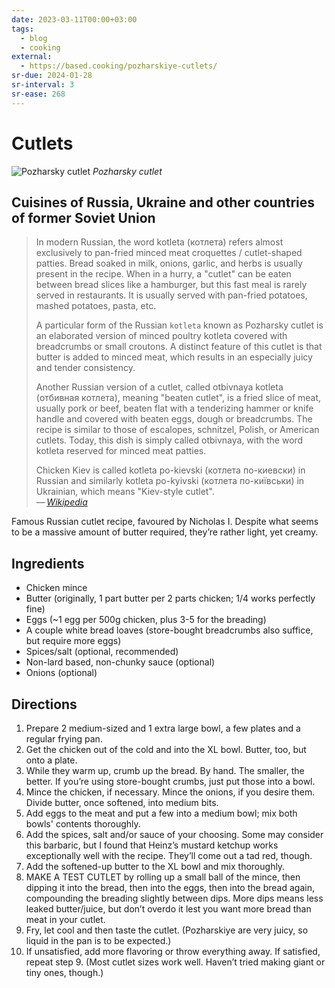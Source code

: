 ```yaml
---
date: 2023-03-11T00:00+03:00
tags:
  - blog
  - cooking
external:
  - https://based.cooking/pozharskiye-cutlets/
sr-due: 2024-01-28
sr-interval: 3
sr-ease: 268
---
```


# Cutlets

![Pozharsky cutlet](img/Pozharskaya_kotleta.jpg)
_Pozharsky cutlet_

## Cuisines of Russia, Ukraine and other countries of former Soviet Union

> In modern Russian, the word kotleta (котлета) refers almost exclusively to
> pan-fried minced meat croquettes / cutlet-shaped patties. Bread soaked in
> milk, onions, garlic, and herbs is usually present in the recipe. When in a
> hurry, a "cutlet" can be eaten between bread slices like a hamburger, but this
> fast meal is rarely served in restaurants. It is usually served with pan-fried
> potatoes, mashed potatoes, pasta, etc.
>
> A particular form of the Russian `kotleta` known as Pozharsky cutlet is an
> elaborated version of minced poultry kotleta covered with breadcrumbs or small
> croutons. A distinct feature of this cutlet is that butter is added to minced
> meat, which results in an especially juicy and tender consistency.
>
> Another Russian version of a cutlet, called otbivnaya kotleta (отбивная
> котлета), meaning "beaten cutlet", is a fried slice of meat, usually pork or
> beef, beaten flat with a tenderizing hammer or knife handle and covered with
> beaten eggs, dough or breadcrumbs. The recipe is similar to those of
> escalopes, schnitzel, Polish, or American cutlets. Today, this dish is simply
> called otbivnaya, with the word kotleta reserved for minced meat patties.
>
> Chicken Kiev is called kotleta po-kievski (котлета по-киевски) in Russian and
> similarly kotleta po-kyivski (котлета по-київськи) in Ukrainian, which means
> "Kiev-style cutlet".\
> — <cite>[Wikipedia](https://en.wikipedia.org/wiki/Cutlet#Cuisines_of_Russia,_Ukraine_and_other_countries_of_former_Soviet_Union)</cite>

Famous Russian cutlet recipe, favoured by Nicholas I. Despite what seems to be a
massive amount of butter required, they’re rather light, yet creamy.

## Ingredients

- Chicken mince
- Butter (originally, 1 part butter per 2 parts chicken; 1/4 works perfectly fine)
- Eggs (~1 egg per 500g chicken, plus 3-5 for the breading)
- A couple white bread loaves (store-bought breadcrumbs also suffice, but require more eggs)
- Spices/salt (optional, recommended)
- Non-lard based, non-chunky sauce (optional)
- Onions (optional)

## Directions

1. Prepare 2 medium-sized and 1 extra large bowl, a few plates and a regular
   frying pan.
2. Get the chicken out of the cold and into the XL bowl. Butter, too, but onto a
   plate.
3. While they warm up, crumb up the bread. By hand. The smaller, the better. If
   you’re using store-bought crumbs, just put those into a bowl.
4. Mince the chicken, if necessary. Mince the onions, if you desire them. Divide
   butter, once softened, into medium bits.
5. Add eggs to the meat and put a few into a medium bowl; mix both bowls'
   contents thoroughly.
6. Add the spices, salt and/or sauce of your choosing. Some may consider this
   barbaric, but I found that Heinz’s mustard ketchup works exceptionally well
with the recipe. They’ll come out a tad red, though.
7. Add the softened-up butter to the XL bowl and mix thoroughly.
8. MAKE A TEST CUTLET by rolling up a small ball of the mince, then dipping it
   into the bread, then into the eggs, then into the bread again, compounding
the breading slightly between dips. More dips means less leaked butter/juice,
but don’t overdo it lest you want more bread than meat in your cutlet.
9. Fry, let cool and then taste the cutlet. (Pozharskiye are very juicy, so
   liquid in the pan is to be expected.)
10. If unsatisfied, add more flavoring or throw everything away. If satisfied,
    repeat step 9. (Most cutlet sizes work well. Haven’t tried making giant or
tiny ones, though.)
